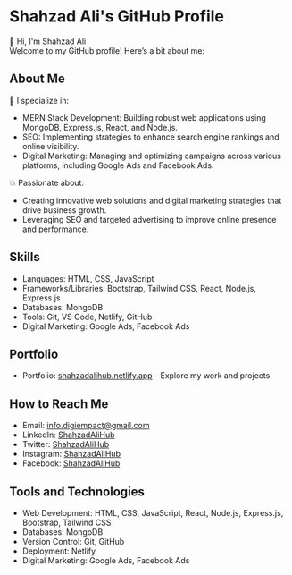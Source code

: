 # Shahzad Ali's GitHub Profile

👋 Hi, I'm Shahzad Ali  
Welcome to my GitHub profile! Here’s a bit about me:

## About Me

💬 I specialize in:
- MERN Stack Development: Building robust web applications using MongoDB, Express.js, React, and Node.js.
- SEO: Implementing strategies to enhance search engine rankings and online visibility.
- Digital Marketing: Managing and optimizing campaigns across various platforms, including Google Ads and Facebook Ads.

💥 Passionate about:
- Creating innovative web solutions and digital marketing strategies that drive business growth.
- Leveraging SEO and targeted advertising to improve online presence and performance.

## Skills

- Languages: HTML, CSS, JavaScript
- Frameworks/Libraries: Bootstrap, Tailwind CSS, React, Node.js, Express.js
- Databases: MongoDB
- Tools: Git, VS Code, Netlify, GitHub
- Digital Marketing: Google Ads, Facebook Ads

## Portfolio

- Portfolio: [shahzadalihub.netlify.app](https://shahzadalihub.netlify.app) - Explore my work and projects.

## How to Reach Me

- Email: [info.digiempact@gmail.com](mailto:info.digiempact@gmail.com)
- LinkedIn: [ShahzadAliHub](https://www.linkedin.com/in/shahzadalihub)
- Twitter: [ShahzadAliHub](https://twitter.com/shahzadalihub)
- Instagram: [ShahzadAliHub](https://www.instagram.com/shahzadalihub)
- Facebook: [ShahzadAliHub](https://www.facebook.com/shahzadalihub)

## Tools and Technologies

- Web Development: HTML, CSS, JavaScript, React, Node.js, Express.js, Bootstrap, Tailwind CSS
- Databases: MongoDB
- Version Control: Git, GitHub
- Deployment: Netlify
- Digital Marketing: Google Ads, Facebook Ads
